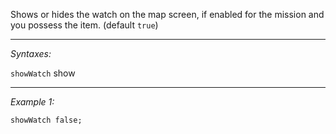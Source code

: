 Shows or hides the watch on the map screen, if enabled for the mission and you possess the item. (default `true`)


---
*Syntaxes:*

`showWatch` show

---
*Example 1:*

```sqf
showWatch false;
```